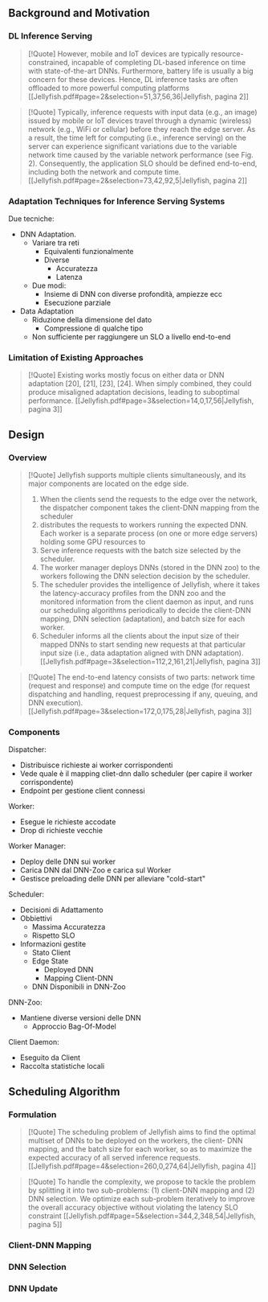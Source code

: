 ## Background and Motivation

### DL Inference Serving

> [!Quote]
> However, mobile and IoT devices are typically resource-constrained, incapable of completing DL-based inference on time with state-of-the-art DNNs. Furthermore, battery life is usually a big concern for these devices. Hence, DL inference tasks are often offloaded to more powerful computing platforms
[[Jellyfish.pdf#page=2&selection=51,37,56,36|Jellyfish, pagina 2]]

> [!Quote]
> Typically, inference requests with input data (e.g., an image) issued by mobile or IoT devices travel through a dynamic (wireless) network (e.g., WiFi or cellular) before they reach the edge server. As a result, the time left for computing (i.e., inference serving) on the server can experience significant variations due to the variable network time caused by the variable network performance (see Fig. 2). Consequently, the application SLO should be defined end-to-end, including both the network and compute time.
[[Jellyfish.pdf#page=2&selection=73,42,92,5|Jellyfish, pagina 2]]


### Adaptation Techniques for Inference Serving Systems
Due tecniche:
- DNN Adaptation.
	- Variare tra reti
		- Equivalenti funzionalmente
		- Diverse
			- Accuratezza
			- Latenza
	- Due modi:
		- Insieme di DNN con diverse profondità, ampiezze ecc
		- Esecuzione parziale
- Data Adaptation
	- Riduzione della dimensione del dato
		- Compressione di qualche tipo
	- Non sufficiente per raggiungere un SLO a livello end-to-end

### Limitation of Existing Approaches
> [!Quote]
> Existing works mostly focus on either data or DNN adaptation [20], [21], [23], [24]. When simply combined, they could produce misaligned adaptation decisions, leading to suboptimal performance.
[[Jellyfish.pdf#page=3&selection=14,0,17,56|Jellyfish, pagina 3]]


## Design
### Overview
> [!Quote]
>  Jellyfish supports multiple clients simultaneously, and its major components are located on the edge side. 
>  1. When the clients send the requests to the edge over the network, the dispatcher component takes the client-DNN mapping from the scheduler
>  2. distributes the requests to workers running the expected DNN. Each worker is a separate process (on one or more edge servers) holding some GPU resources to 
>  3. Serve inference requests with the batch size selected by the scheduler. 
>  4. The worker manager deploys DNNs (stored in the DNN zoo) to the workers following the DNN selection decision by the scheduler. 
>  5. The scheduler provides the intelligence of Jellyfish, where it takes the latency-accuracy profiles from the DNN zoo and the monitored information from the client daemon as input, and runs our scheduling algorithms periodically to decide the client-DNN mapping, DNN selection (adaptation), and batch size for each worker. 
>  6. Scheduler informs all the clients about the input size of their mapped DNNs to start sending new requests at that particular input size (i.e., data adaptation aligned with DNN adaptation).
[[Jellyfish.pdf#page=3&selection=112,2,161,21|Jellyfish, pagina 3]]

> [!Quote]
> The end-to-end latency consists of two parts: network time (request and response) and compute time on the edge (for request dispatching and handling, request preprocessing if any, queuing, and DNN execution).
[[Jellyfish.pdf#page=3&selection=172,0,175,28|Jellyfish, pagina 3]]

### Components
Dispatcher:
- Distribuisce richieste ai worker corrispondenti
- Vede quale è il mapping cliet-dnn dallo scheduler (per capire il worker corrispondente)
- Endpoint per gestione client connessi

Worker:
- Esegue le richieste accodate
- Drop di richieste vecchie

Worker Manager:
- Deploy delle DNN sui worker
- Carica DNN dal DNN-Zoo e carica sul Worker
- Gestisce preloading delle DNN per alleviare "cold-start"

Scheduler:
- Decisioni di Adattamento
- Obbiettivi
	- Massima Accuratezza
	- Rispetto SLO
- Informazioni gestite
	- Stato Client
	- Edge State
		- Deployed DNN
		- Mapping Client-DNN
	- DNN Disponibili in DNN-Zoo

DNN-Zoo:
- Mantiene diverse versioni delle DNN
	- Approccio Bag-Of-Model

Client Daemon:
- Eseguito da Client
- Raccolta statistiche locali


## Scheduling Algorithm

### Formulation

> [!Quote] 
> The scheduling problem of Jellyfish aims to find the optimal multiset of DNNs to be deployed on the workers, the client- DNN mapping, and the batch size for each worker, so as to maximize the expected accuracy of all served inference requests.
> [[Jellyfish.pdf#page=4&selection=260,0,274,64|Jellyfish, pagina 4]]


> [!Quote] 
> To handle the complexity, we propose to tackle the problem by splitting it into two sub-problems: (1) client-DNN mapping and (2) DNN selection. We optimize each sub-problem iteratively to improve the overall accuracy objective without violating the latency SLO constraint
> [[Jellyfish.pdf#page=5&selection=344,2,348,54|Jellyfish, pagina 5]]


### Client-DNN Mapping


### DNN Selection


### DNN Update


